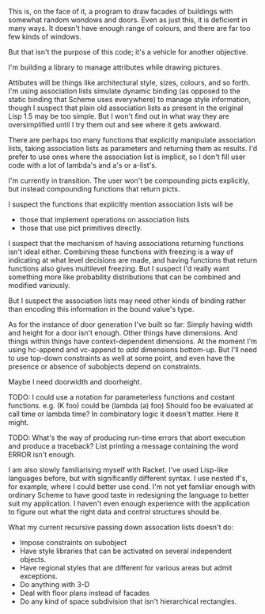 This is, on the face of it, a program to draw facades of buildings with somewhat random wondows and doors.  Even as just this, it is deficient in many ways.  It doesn't have enough range of colours, and there are far too few kinds of windows.

But that isn't the purpose of this code; it's a vehicle for another objective.

I'm building a library to manage attributes while drawing pictures.

Attibutes will be things like architectural style, sizes, colours, and so forth.
I'm using association lists simulate dynamic binding (as opposed to the static binding that Scheme uses everywhere) to manage style information,
though I suspect that plain old association lists as present in the original Lisp 1.5 may be too simple.
But I won't find out in what way they are oversimplified until I try them out and see where it gets awkward.

There are perhaps too many functions that explicitly manipulate association lists,
taking association lists as parameters and returning them as results.
I'd prefer to use ones where the association list is implicit,
so I don't fill user code with a lot of lambda's and a's or a-list's.

I'm currently in transition.
The user won't be compounding picts explicitly,
but instead compounding functions that return picts.

I suspect the functions that explicitly mention association lists will be
* those that implement operations on association lists
* those that use pict primitives directly.

I suspect that the mechanism of having associations returning functions isn't ideal either.
Combining these functions with freezing is a way of indicating at what level decisions are made,
and having functions that return functions also gives multilevel freezing.
But I suspect I'd really want something more like probability distributions that can be combined and modified variously.

But I suspect the association lists may need other kinds of binding rather than encoding this information in the bound value's type.

As for the instance of door generation I've built so far:
Simply having width and height for a door isn't enough.
Other things have dimensions.
And things within things have context-dependent dimensions.
At the moment I'm using hc-append and vc-append to *add* dimensions bottom-up.
But I'll need to use top-down constraints as well at some point,
and even have the presence or absence of subobjects depend on constraints.

Maybe I need doorwidth and doorheight.

TODO:  I could use a notation for parameterless functions and costant functions.
e.g. (K foo) could be (lambda (a) foo)
Should foo be evaluated at call time or lambda time?
In combinatory logic it doesn't matter.  Here it might.

TODO: What's the way of producing run-time errors that abort execution and produce a traceback?  List printing a message containing the word ERROR isn't enough.

I am also slowly familiarising myself with Racket.
I've used Lisp-like languages before, but with significantly different syntax.
I use nested if's, for example, where I could better use cond.
I'm not yet familiar enough with ordinary Scheme to have good taste in redesigning the language to better suit my application.
I haven't even enough experience with the application to figure out what the right data and control structures should be.

What my current recursive passing down assocation lists doesn't do:

* Impose constraints on subobject
* Have style libraries that can be activated on several independent objects.
* Have regional styles that are different for various areas but admit exceptions.
* Do anything with 3-D
* Deal with floor plans instead of facades
* Do any kind of space subdivision that isn't hierarchical rectangles.
